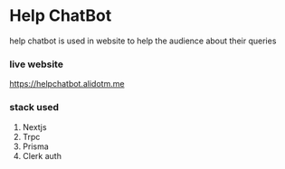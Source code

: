 # Help ChatBot

help chatbot is used in website to help the audience about their queries

### live website

https://helpchatbot.alidotm.me

### stack used

1. Nextjs
2. Trpc
3. Prisma
4. Clerk auth
